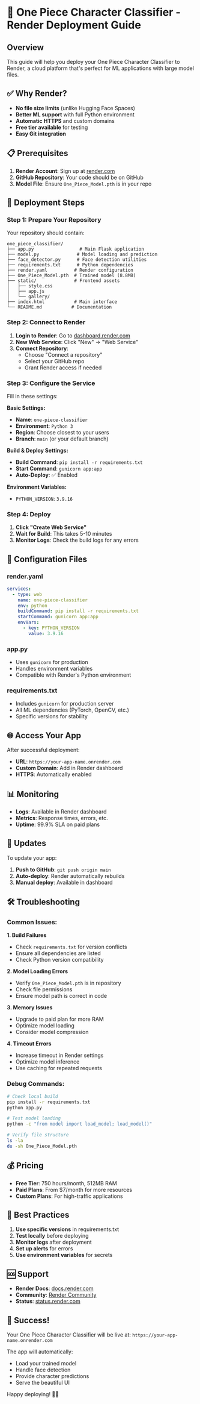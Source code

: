 # 🚀 One Piece Character Classifier - Render Deployment Guide

## Overview

This guide will help you deploy your One Piece Character Classifier to Render, a cloud platform that's perfect for ML applications with large model files.

## ✅ Why Render?

- **No file size limits** (unlike Hugging Face Spaces)
- **Better ML support** with full Python environment
- **Automatic HTTPS** and custom domains
- **Free tier available** for testing
- **Easy Git integration**

## 📋 Prerequisites

1. **Render Account**: Sign up at [render.com](https://render.com)
2. **GitHub Repository**: Your code should be on GitHub
3. **Model File**: Ensure `One_Piece_Model.pth` is in your repo

## 🚀 Deployment Steps

### Step 1: Prepare Your Repository

Your repository should contain:

```
one_piece_classifier/
├── app.py                 # Main Flask application
├── model.py              # Model loading and prediction
├── face_detector.py      # Face detection utilities
├── requirements.txt      # Python dependencies
├── render.yaml          # Render configuration
├── One_Piece_Model.pth  # Trained model (8.8MB)
├── static/              # Frontend assets
│   ├── style.css
│   ├── app.js
│   └── gallery/
├── index.html           # Main interface
└── README.md           # Documentation
```

### Step 2: Connect to Render

1. **Login to Render**: Go to [dashboard.render.com](https://dashboard.render.com)
2. **New Web Service**: Click "New" → "Web Service"
3. **Connect Repository**:
   - Choose "Connect a repository"
   - Select your GitHub repo
   - Grant Render access if needed

### Step 3: Configure the Service

Fill in these settings:

**Basic Settings:**

- **Name**: `one-piece-classifier`
- **Environment**: `Python 3`
- **Region**: Choose closest to your users
- **Branch**: `main` (or your default branch)

**Build & Deploy Settings:**

- **Build Command**: `pip install -r requirements.txt`
- **Start Command**: `gunicorn app:app`
- **Auto-Deploy**: ✅ Enabled

**Environment Variables:**

- `PYTHON_VERSION`: `3.9.16`

### Step 4: Deploy

1. **Click "Create Web Service"**
2. **Wait for Build**: This takes 5-10 minutes
3. **Monitor Logs**: Check the build logs for any errors

## 🔧 Configuration Files

### render.yaml

```yaml
services:
  - type: web
    name: one-piece-classifier
    env: python
    buildCommand: pip install -r requirements.txt
    startCommand: gunicorn app:app
    envVars:
      - key: PYTHON_VERSION
        value: 3.9.16
```

### app.py

- Uses `gunicorn` for production
- Handles environment variables
- Compatible with Render's Python environment

### requirements.txt

- Includes `gunicorn` for production server
- All ML dependencies (PyTorch, OpenCV, etc.)
- Specific versions for stability

## 🌐 Access Your App

After successful deployment:

- **URL**: `https://your-app-name.onrender.com`
- **Custom Domain**: Add in Render dashboard
- **HTTPS**: Automatically enabled

## 📊 Monitoring

- **Logs**: Available in Render dashboard
- **Metrics**: Response times, errors, etc.
- **Uptime**: 99.9% SLA on paid plans

## 🔄 Updates

To update your app:

1. **Push to GitHub**: `git push origin main`
2. **Auto-deploy**: Render automatically rebuilds
3. **Manual deploy**: Available in dashboard

## 🛠️ Troubleshooting

### Common Issues:

**1. Build Failures**

- Check `requirements.txt` for version conflicts
- Ensure all dependencies are listed
- Check Python version compatibility

**2. Model Loading Errors**

- Verify `One_Piece_Model.pth` is in repository
- Check file permissions
- Ensure model path is correct in code

**3. Memory Issues**

- Upgrade to paid plan for more RAM
- Optimize model loading
- Consider model compression

**4. Timeout Errors**

- Increase timeout in Render settings
- Optimize model inference
- Use caching for repeated requests

### Debug Commands:

```bash
# Check local build
pip install -r requirements.txt
python app.py

# Test model loading
python -c "from model import load_model; load_model()"

# Verify file structure
ls -la
du -sh One_Piece_Model.pth
```

## 💰 Pricing

- **Free Tier**: 750 hours/month, 512MB RAM
- **Paid Plans**: From $7/month for more resources
- **Custom Plans**: For high-traffic applications

## 🎯 Best Practices

1. **Use specific versions** in requirements.txt
2. **Test locally** before deploying
3. **Monitor logs** after deployment
4. **Set up alerts** for errors
5. **Use environment variables** for secrets

## 🆘 Support

- **Render Docs**: [docs.render.com](https://docs.render.com)
- **Community**: [Render Community](https://community.render.com)
- **Status**: [status.render.com](https://status.render.com)

## 🎉 Success!

Your One Piece Character Classifier will be live at:
`https://your-app-name.onrender.com`

The app will automatically:

- Load your trained model
- Handle face detection
- Provide character predictions
- Serve the beautiful UI

Happy deploying! 🏴‍☠️
